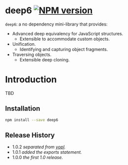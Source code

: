 # deep6 [![NPM version][npm-image]][npm-url]

[npm-image]:      https://img.shields.io/npm/v/deep6.svg
[npm-url]:        https://npmjs.org/package/deep6

`deep6`: a no dependency mini-library that provides:

* Advanced deep equivalency for JavaScript structures.
  * Extensible to accommodate custom objects.
* Unification.
  * Identifying and capturing object fragments.
* Traversing objects.
  * Extensible deep cloning.

# Introduction

TBD

## Installation

```bash
npm install --save deep6
```

## Release History

- 1.0.2 *separated from [yopl](https://npmjs.org/package/yopl).*
- 1.0.1 *added the exports statement.*
- 1.0.0 *the first 1.0 release.*
